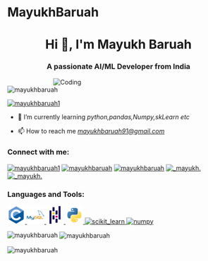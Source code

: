 # MayukhBaruah<h1 align="center">Hi 👋, I'm Mayukh Baruah</h1>
<h3 align="center">A passionate AI/ML Developer from India</h3>
<img align="right" alt="Coding" width="400" src="https://camo.githubusercontent.com/7de37139d0b4c1ce40865e799b446c0e963a3dd8fb68d239707237c40604fa3d/68747470733a2f2f63646e2e6472696262626c652e636f6d2f75736572732f3733303730332f73637265656e73686f74732f363538313234332f6176656e746f2e676966">


<p align="left"> <img src="https://komarev.com/ghpvc/?username=mayukhbaruah&label=Profile%20views&color=0e75b6&style=flat" alt="mayukhbaruah" /> </p>

<p align="left"> <a href="https://twitter.com/mayukhbaruah1" target="blank"><img src="https://img.shields.io/twitter/follow/mayukhbaruah1?logo=twitter&style=for-the-badge" alt="mayukhbaruah1" /></a> </p>

- 🌱 I’m currently learning *python,pandas,Numpy,skLearn etc*

- 📫 How to reach me *mayukhbaruah91@gmail.com*

<h3 align="left">Connect with me:</h3>
<p align="left">
<a href="https://twitter.com/mayukhbaruah1" target="blank"><img align="center" src="https://raw.githubusercontent.com/rahuldkjain/github-profile-readme-generator/master/src/images/icons/Social/twitter.svg" alt="mayukhbaruah1" height="30" width="40" /></a>
<a href="https://linkedin.com/in/mayukhbaruah" target="blank"><img align="center" src="https://raw.githubusercontent.com/rahuldkjain/github-profile-readme-generator/master/src/images/icons/Social/linked-in-alt.svg" alt="mayukhbaruah" height="30" width="40" /></a>
<a href="https://kaggle.com/mayukhbaruah" target="blank"><img align="center" src="https://raw.githubusercontent.com/rahuldkjain/github-profile-readme-generator/master/src/images/icons/Social/kaggle.svg" alt="mayukhbaruah" height="30" width="40" /></a>
<a href="https://www.instagram.com/__mayukh._/" target="blank"><img align="center" src="https://raw.githubusercontent.com/rahuldkjain/github-profile-readme-generator/master/src/images/icons/Social/instagram.svg" alt="_mayukh." height="30" width="40" /></a>
  <a href="https://www.hackerrank.com/profile/mayukhbaruah91" target="blank"><img align="center" src="https://raw.githubusercontent.com/rahuldkjain/github-profile-readme-generator/master/src/images/icons/Social/hackerrank.svg" alt="_mayukh." height="30" width="40" /></a>
</p>

<h3 align="left">Languages and Tools:</h3>
<p align="left"> <a href="https://www.cprogramming.com/" target="_blank" rel="noreferrer"> <img src="https://raw.githubusercontent.com/devicons/devicon/master/icons/c/c-original.svg" alt="c" width="40" height="40"/> </a> <a href="https://www.mysql.com/" target="_blank" rel="noreferrer"> <img src="https://raw.githubusercontent.com/devicons/devicon/master/icons/mysql/mysql-original-wordmark.svg" alt="mysql" width="40" height="40"/> </a> <a href="https://pandas.pydata.org/" target="_blank" rel="noreferrer"> <img src="https://raw.githubusercontent.com/devicons/devicon/2ae2a900d2f041da66e950e4d48052658d850630/icons/pandas/pandas-original.svg" alt="pandas" width="40" height="40"/> </a> <a href="https://www.python.org" target="_blank" rel="noreferrer"> <img src="https://raw.githubusercontent.com/devicons/devicon/master/icons/python/python-original.svg" alt="python" width="40" height="40"/> </a> <a href="https://scikit-learn.org/" target="_blank" rel="noreferrer"> <img src="https://upload.wikimedia.org/wikipedia/commons/0/05/Scikit_learn_logo_small.svg" alt="scikit_learn" width="40" height="40"/> </a>
<a href="https://numpy.org/" target="_blank" rel="noreferrer"> <img src="https://upload.wikimedia.org/wikipedia/commons/0/05/numpy_logo_small.svg" alt="numpy" width="40" height="40"/> </a>  
</p>

<p><img align="left" src="https://github-readme-stats.vercel.app/api/top-langs?username=mayukhbaruah&show_icons=true&locale=en&layout=compact" alt="mayukhbaruah" /></p>

<p>&nbsp;<img align="center" src="https://github-readme-stats.vercel.app/api?username=mayukhbaruah&show_icons=true&locale=en" alt="mayukhbaruah" /></p>

<p><img align="center" src="https://github-readme-streak-stats.herokuapp.com/?user=mayukhbaruah&" alt="mayukhbaruah" /></p>
